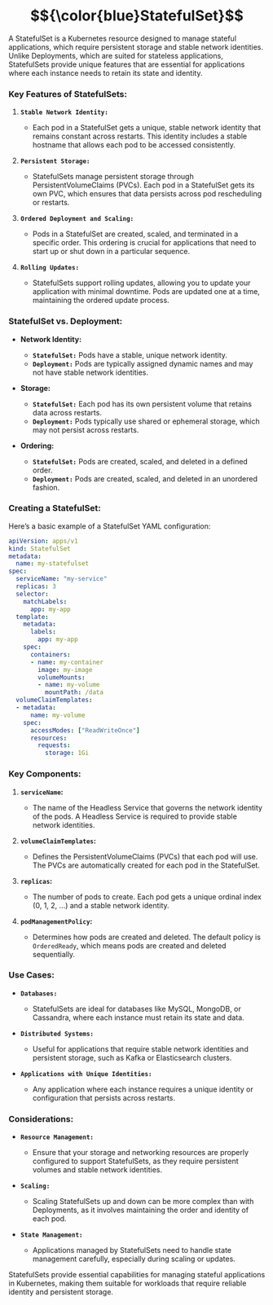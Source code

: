 # $${\color{blue}StatefulSet}$$

A StatefulSet is a Kubernetes resource designed to manage stateful applications, which require persistent storage and stable network identities. Unlike Deployments, which are suited for stateless applications, StatefulSets provide unique features that are essential for applications where each instance needs to retain its state and identity.

### **Key Features of StatefulSets:**

1. **`Stable Network Identity:`**
   - Each pod in a StatefulSet gets a unique, stable network identity that remains constant across restarts. This identity includes a stable hostname that allows each pod to be accessed consistently.

2. **`Persistent Storage:`**
   - StatefulSets manage persistent storage through PersistentVolumeClaims (PVCs). Each pod in a StatefulSet gets its own PVC, which ensures that data persists across pod rescheduling or restarts.

3. **`Ordered Deployment and Scaling:`**
   - Pods in a StatefulSet are created, scaled, and terminated in a specific order. This ordering is crucial for applications that need to start up or shut down in a particular sequence.

4. **`Rolling Updates:`**
   - StatefulSets support rolling updates, allowing you to update your application with minimal downtime. Pods are updated one at a time, maintaining the ordered update process.

### **StatefulSet vs. Deployment:**

- **Network Identity:**
  - **`StatefulSet:`** Pods have a stable, unique network identity.
  - **`Deployment:`** Pods are typically assigned dynamic names and may not have stable network identities.

- **Storage:**
  - **`StatefulSet:`** Each pod has its own persistent volume that retains data across restarts.
  - **`Deployment:`** Pods typically use shared or ephemeral storage, which may not persist across restarts.

- **Ordering:**
  - **`StatefulSet:`** Pods are created, scaled, and deleted in a defined order.
  - **`Deployment:`** Pods are created, scaled, and deleted in an unordered fashion.

### **Creating a StatefulSet:**

Here’s a basic example of a StatefulSet YAML configuration:

```yaml
apiVersion: apps/v1
kind: StatefulSet
metadata:
  name: my-statefulset
spec:
  serviceName: "my-service"
  replicas: 3
  selector:
    matchLabels:
      app: my-app
  template:
    metadata:
      labels:
        app: my-app
    spec:
      containers:
      - name: my-container
        image: my-image
        volumeMounts:
        - name: my-volume
          mountPath: /data
  volumeClaimTemplates:
  - metadata:
      name: my-volume
    spec:
      accessModes: ["ReadWriteOnce"]
      resources:
        requests:
          storage: 1Gi
```

### **Key Components:**

1. **`serviceName`:**
   - The name of the Headless Service that governs the network identity of the pods. A Headless Service is required to provide stable network identities.

2. **`volumeClaimTemplates`:**
   - Defines the PersistentVolumeClaims (PVCs) that each pod will use. The PVCs are automatically created for each pod in the StatefulSet.

3. **`replicas`:**
   - The number of pods to create. Each pod gets a unique ordinal index (0, 1, 2, ...) and a stable network identity.

4. **`podManagementPolicy`:**
   - Determines how pods are created and deleted. The default policy is `OrderedReady`, which means pods are created and deleted sequentially.

### **Use Cases:**

- **`Databases:`**
  - StatefulSets are ideal for databases like MySQL, MongoDB, or Cassandra, where each instance must retain its state and data.

- **`Distributed Systems:`**
  - Useful for applications that require stable network identities and persistent storage, such as Kafka or Elasticsearch clusters.

- **`Applications with Unique Identities:`**
  - Any application where each instance requires a unique identity or configuration that persists across restarts.

### **Considerations:**

- **`Resource Management:`**
  - Ensure that your storage and networking resources are properly configured to support StatefulSets, as they require persistent volumes and stable network identities.

- **`Scaling:`**
  - Scaling StatefulSets up and down can be more complex than with Deployments, as it involves maintaining the order and identity of each pod.

- **`State Management:`**
  - Applications managed by StatefulSets need to handle state management carefully, especially during scaling or updates.

StatefulSets provide essential capabilities for managing stateful applications in Kubernetes, making them suitable for workloads that require reliable identity and persistent storage.
